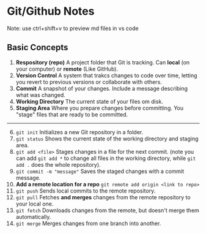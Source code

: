 # Git/Github Notes
Note: use ctrl+shift+v to preview md files in vs code

## Basic Concepts

1. **Respository (repo)**
    A project folder that Git is tracking. Can **local**
    (on your computer) or **remote** (Like GitHub).
2. **Version Control**
   A system that trakcs changes to code over time, letting you revert to previous versions or collaborate with others. 
3. **Commit**
    A snapshot of your changes. Include a message describing what was changed. 
4. **Working Directory**
    The current state of your files om disk. 
5. **Staging Area**
    Where you prepare changes before committing. You "stage" files that are ready to be committed. 
---
6. `git init`
    Initializes a new Git repository in a folder.
7. `git status`
    Shows the current state of the working directory and staging area. 
8. `git add <file>`
    Stages changes in a file for the next commit. (note you can add `git add *` to change all files in the working directory, while `git add .` does the whole repository).
9. `git commit -m "message"`
    Saves the staged changes with a commit message.
10. **Add a remote location for a repo**
    `git remote add origin <link to repo>`
11. `git push`
    Sends local commits to the remote repository.
12. `git pull`
    Fetches **and merges** changes from the remote repository to your local one.
13. `git fetch`
    Downloads changes from the remote, but doesn't merge them automatically.
14. `git merge`
    Merges changes from one branch into another. 